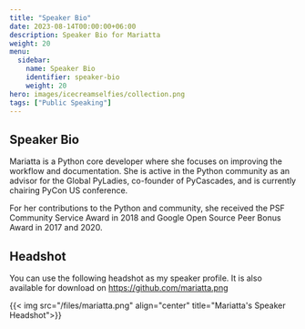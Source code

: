 ```yaml
---
title: "Speaker Bio"
date: 2023-08-14T00:00:00+06:00
description: Speaker Bio for Mariatta
weight: 20
menu:
  sidebar:
    name: Speaker Bio
    identifier: speaker-bio
    weight: 20
hero: images/icecreamselfies/collection.png
tags: ["Public Speaking"]
---
```



## Speaker Bio


Mariatta is a Python core developer where she focuses on improving the workflow and documentation. She is active in the Python community as an advisor for the Global PyLadies, co-founder of PyCascades, and is currently chairing PyCon US conference.

For her contributions to the Python and community, she received the PSF Community Service Award in 2018 and Google Open Source Peer Bonus Award in 2017 and 2020.


## Headshot


You can use the following headshot as my speaker profile. It is also available for download on https://github.com/mariatta.png


{{< img src="/files/mariatta.png" align="center" title="Mariatta's Speaker Headshot">}}
